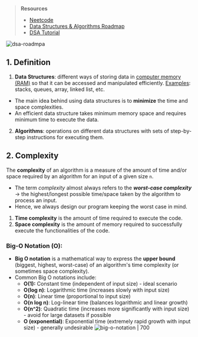 > **Resources**
> * [Neetcode](https://neetcode.io/roadmap)
> * [Data Structures & Algorithms Roadmap](https://roadmap.sh/datastructures-and-algorithms)
> * [DSA Tutorial](https://www.geeksforgeeks.org/learn-data-structures-and-algorithms-dsa-tutorial/)

![dsa-roadmpa](https://i.imgur.com/xivZliR.png)
## 1. Definition 
1. **Data Structures**: different ways of storing data in [computer memory (RAM)](https://neetcode.io/courses/dsa-for-beginners/1) so that it can be accessed and manipulated efficiently. 
<u>Examples</u>: stacks, queues, array, linked list, etc. 
* The main idea behind using data structures is to **minimize** the time and space complexities. 
* An efficient data structure takes minimum memory space and requires minimum time to execute the data.

2. **Algorithms**: operations on different data structures with sets of step-by-step instructions for executing them. 
## 2. Complexity
The **complexity** of an algorithm is a measure of the amount of time and/or space required by an algorithm for an input of a given size `n`. 
* The term *complexity* almost always refers to the ***worst-case complexity*** → the highest/longest possible time/space taken by the algorithm to process an input. 
*  Hence, we always design our program keeping the worst case in mind. 

1. **Time complexity** is the amount of time required to execute the code.
2. **Space complexity** is the amount of memory required to successfully execute the functionalities of the code. 
### Big-O Notation (O): 
- **Big O notation** is a mathematical way to express the **upper bound** (biggest, highest, worst-case) of an algorithm's time complexity (or sometimes space complexity). 
- Common Big O notations include:
    - **O(1):** Constant time (independent of input size) - ideal scenario
    - **O(log n)**: Logarithmic time (increases slowly with input size)
    - **O(n)**: Linear time (proportional to input size)
    - **O(n log n)**: Log-linear time (balances logarithmic and linear growth)
    - **O(n^2)**: Quadratic time (increases more significantly with input size) - avoid for large datasets if possible
    - **O (exponential)**: Exponential time (extremely rapid growth with input size) - generally undesirable
![big-o-notation | 700](https://i.imgur.com/dZVlpKs.png)